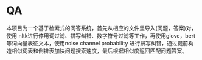 # QA
本项目为一个基于检索式的问答系统，首先从相应的文件里导入(问题，答案)对，使用 nltk进行停用词过滤、拼写纠错、数字符号过滤等工作，再使用glove，bert等词向量表征文本，使用noise channel probability 进行拼写纠错，通过提前构造相似词表和倒排表加快问题搜索速度，最后根据相似度返回匹配问题答案。
